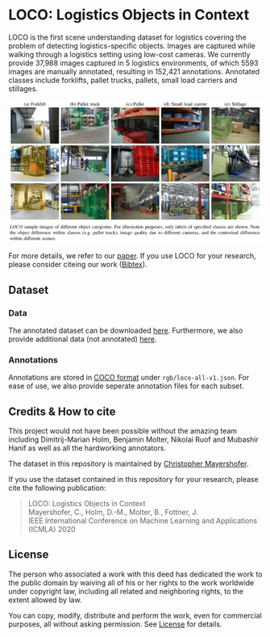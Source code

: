 # LOCO: Logistics Objects in Context

LOCO is the first scene understanding dataset for logistics covering the problem of detecting logistics-specific objects. Images are captured while walking through a logistics setting using low-cost cameras. We currently provide 37,988 images captured in 5 logistics environments, of which 5593 images are manually annotated, resulting in 152,421 annotations. Annotated classes include forklifts, pallet trucks, pallets, small load carriers and stillages.  

<div style="text-align:center"><img src="./assets/loco_sample_images.png" /></div>

For more details, we refer to our [paper](https://mediatum.ub.tum.de/doc/1578845/1578845.pdf). If you use LOCO for your research, please consider citeing our work ([Bibtex](https://mediatum.ub.tum.de/export/1578845/bibtex)).

## Dataset
### Data
The annotated dataset can be downloaded [here](https://go.mytum.de/239870). Furthermore, we also provide additional data (not annotated) [here](http://go.mytum.de/928009).
### Annotations 
Annotations are stored in [COCO format](https://cocodataset.org/#format-data) under `rgb/loco-all-v1.json`. For ease of use, we also provide seperate annotation files for each subset. 

## Credits & How to cite
This project would not have been possible without the amazing team including Dimitrij-Marian Holm, Benjamin Molter, Nikolai Ruof and Mubashir Hanif as well as all the hardworking annotators.

The dataset in this repository is maintained by [Christopher Mayershofer](mayershofer.com). 

If you use the dataset contained in this repository for your research, please cite the following publication:
>LOCO: Logistics Objects in Context    
>Mayershofer, C., Holm, D.-M., Molter, B., Fottner, J.     
>IEEE International Conference on Machine Learning and Applications (ICMLA) 2020

## License
The person who associated a work with this deed has dedicated the work to the public domain by waiving all of his or her rights to the work worldwide under copyright law, including all related and neighboring rights, to the extent allowed by law.

You can copy, modify, distribute and perform the work, even for commercial purposes, all without asking permission. See [License](./License) for details.

